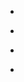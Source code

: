 
- [](/2020/10/1318238520251621377/)

- [](/2020/10/1317023064555548672/)

- [](/2020/10/1314224120490389504/)

- [](/2020/09/1310497720117784577/)
